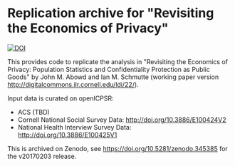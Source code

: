 # Replication archive for "Revisiting the Economics of Privacy"

[![DOI](https://zenodo.org/badge/DOI/10.5281/zenodo.345385.svg)](https://doi.org/10.5281/zenodo.345385)

This provides code to replicate the analysis in "Revisiting the Economics of Privacy: Population Statistics and Confidentiality Protection as Public Goods" by John M. Abowd and Ian M. Schmutte (working paper version http://digitalcommons.ilr.cornell.edu/ldi/22/).

Input data is curated on openICPSR:
 - ACS (TBD)
 - Cornell National Social Survey Data: http://doi.org/10.3886/E100424V2
 - National Health Interview Survey Data: http://doi.org/10.3886/E100425V1
 
This is archived on Zenodo, see https://doi.org/10.5281/zenodo.345385 for the v20170203 release.
